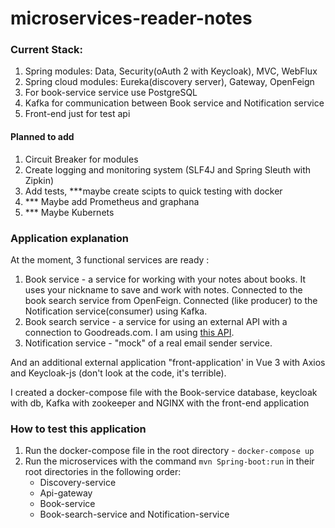 # microservices-reader-notes

### Current Stack:

1) Spring modules: Data, Security(oAuth 2 with Keycloak), MVC, WebFlux
2) Spring cloud modules: Eureka(discovery server), Gateway, OpenFeign
3) For book-service service use PostgreSQL
4) Kafka for communication between Book service and Notification service
5) Front-end just for test api 
#### Planned to add

1) Circuit Breaker for modules
2) Create logging and monitoring system (SLF4J and  Spring Sleuth with Zipkin)
3) Add tests, ***maybe create scipts to quick testing with docker
4) *** Maybe add Prometheus and graphana
5) *** Maybe Kubernets
### Application explanation

At the moment, 3 functional services are ready :

1) Book service - a service for working with your notes about books. It uses your nickname to save and work with notes.
   Connected to the book search service from OpenFeign. Connected (like producer) to the Notification service(consumer)
   using Kafka.
2) Book search service - a service for using an external API with a connection to Goodreads.com. I am
   using [this API](https://rapidapi.com/roftcomp-laGmBwlWLm/api/hapi-books).
3) Notification service - "mock" of a real email sender service.

And an additional external application "front-application' in Vue 3 with Axios and Keycloak-js (don't look at the code, it's terrible).

I created a docker-compose file with the Book-service database, keycloak with db, Kafka with zookeeper and NGINX with the front-end application
### How to test this application

1) Run the docker-compose file in the root directory - `docker-compose up`
2) Run the microservices with the command `mvn Spring-boot:run` in their root directories in the following order:
     - Discovery-service
     - Api-gateway
     - Book-service
     - Book-search-service and Notification-service
